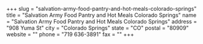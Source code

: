 +++
slug = "salvation-army-food-pantry-and-hot-meals-colorado-springs"
title = "Salvation Army Food Pantry and Hot Meals Colorado Springs"
name = "Salvation Army Food Pantry and Hot Meals Colorado Springs"
address = "908 Yuma St"
city = "Colorado Springs"
state = "CO"
postal = "80909"
website = ""
phone = "719 636-3891"
fax = ""
+++
